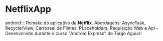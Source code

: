 # NetflixApp
android :: Remake do aplicativo da **Netflix**. Abordagens: AsyncTask, RecyclerView, Carrossel de Filmes, PLaceholders, Requisição Web e Api - Desenvolvido durante o curso "Android Express" do Tiago Aguiar!
